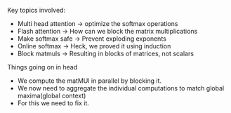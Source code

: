 Key topics involved:

- Multi head attention -> optimize the softmax operations
- Flash attention -> How can we block the matrix multiplications
- Make softmax safe -> Prevent exploding exponents
- Online softmax -> Heck, we proved it using induction
- Block matmuls -> Resulting in blocks of matrices, not scalars


Things going on in head
- We compute the matMUl in parallel by blocking it.
- We now need to aggregate the individual computations to match global maxima(global context)
- For this we need to fix it.

